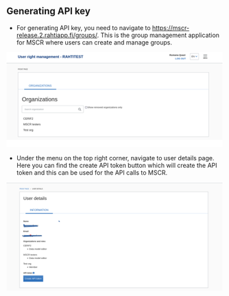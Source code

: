 ## Generating API key

- For generating API key, you need to navigate to https://mscr-release.2.rahtiapp.fi/groups/. This is the group management application for MSCR where users can create and manage groups. 

![Alt text](../assets/mscr/group_management.png)

- Under the menu on the top right corner, navigate to user details page. Here you can find the create API token button which will create the API token and this can be used for the API calls to MSCR.

![Alt text](../assets/mscr/api_token.png)
